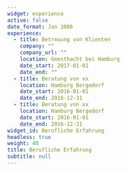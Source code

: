 ```yaml
---
widget: experience
active: false
date_format: Jan 2006
experience:
  - title: Betreuung von Klienten
    company: ""
    company_url: ""
    location: Geesthacht bei Hamburg
    date_start: 2017-01-01
    date_end: ""
  - title: Beratung von xx
    location: Hamburg Bergedorf
    date_start: 2016-01-01
    date_end: 2016-12-31
  - title: Beratung von xx
    location: Hamburg Bergedorf
    date_start: 2016-01-01
    date_end: 2016-12-31
widget_id: Berufliche Erfahrung
headless: true
weight: 40
title: Berufliche Erfahrung
subtitle: null
---
```

